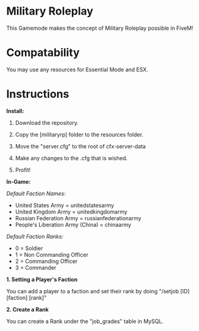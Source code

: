# Military Roleplay
This Gamemode makes the concept of Military Roleplay possible in FiveM!
# Compatability
You may use any resources for Essential Mode and ESX.
# Instructions

**Install:**

1. Download the repository.

2. Copy the [militaryrp] folder to the resources folder.

3. Move the "server.cfg" to the root of cfx-server-data

4. Make any changes to the .cfg that is wished.

5. Profit!

**In-Game:**

*Default Faction Names:*

- United States Army = unitedstatesarmy
- United Kingdom Army = unitedkingdomarmy
- Russian Federation Army = russianfederationarmy
- People's Liberation Army (China) = chinaarmy

*Default Faction Ranks:*

- 0 = Soldier
- 1 = Non Commanding Officer
- 2 = Commanding Officer
- 3 = Commander

**1. Setting a Player's Faction**

  You can add a player to a faction and set their rank by doing "/setjob [ID] [faction] [rank]"
  
**2. Create a Rank**
  
  You can create a Rank under the "job_grades" table in MySQL.
  
